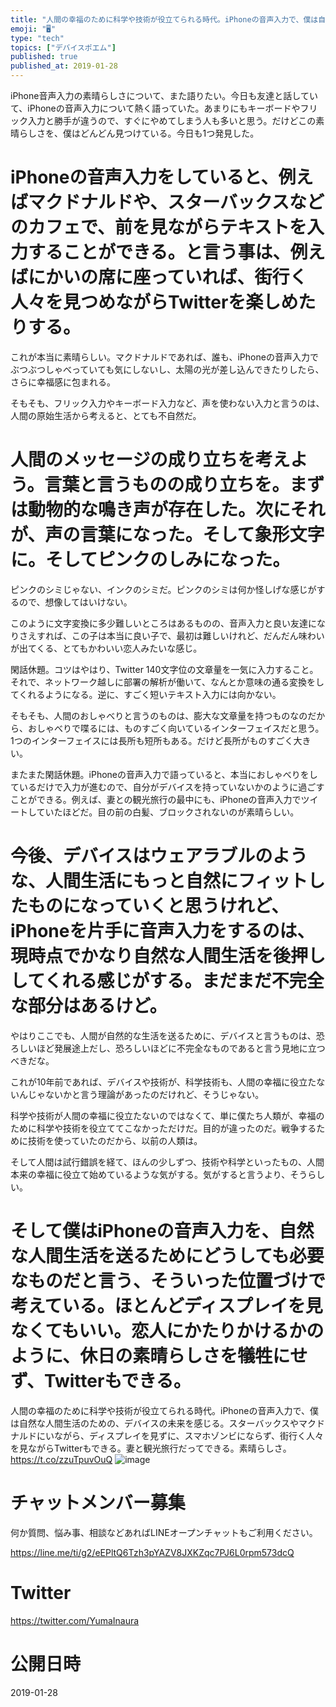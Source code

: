 ```yaml
---
title: "人間の幸福のために科学や技術が役立てられる時代。iPhoneの音声入力で、僕は自然な人間生活のための、デバイスの未来を感じる。スターバックス"
emoji: "🖥"
type: "tech"
topics: ["デバイスポエム"]
published: true
published_at: 2019-01-28
---
```


iPhone音声入力の素晴らしさについて、また語りたい。今日も友達と話していて、iPhoneの音声入力について熱く語っていた。あまりにもキーボードやフリック入力と勝手が違うので、すぐにやめてしまう人も多いと思う。だけどこの素晴らしさを、僕はどんどん見つけている。今日も1つ発見した。

# iPhoneの音声入力をしていると、例えばマクドナルドや、スターバックスなどのカフェで、前を見ながらテキストを入力することができる。と言う事は、例えばにかいの席に座っていれば、街行く人々を見つめながらTwitterを楽しめたりする。

これが本当に素晴らしい。マクドナルドであれば、誰も、iPhoneの音声入力でぶつぶつしゃべっていても気にしないし、太陽の光が差し込んできたりしたら、さらに幸福感に包まれる。

そもそも、フリック入力やキーボード入力など、声を使わない入力と言うのは、人間の原始生活から考えると、とても不自然だ。

# 人間のメッセージの成り立ちを考えよう。言葉と言うものの成り立ちを。まずは動物的な鳴き声が存在した。次にそれが、声の言葉になった。そして象形文字に。そしてピンクのしみになった。

ピンクのシミじゃない、インクのシミだ。ピンクのシミは何か怪しげな感じがするので、想像してはいけない。

このように文字変換に多少難しいところはあるものの、音声入力と良い友達になりさえすれば、この子は本当に良い子で、最初は難しいけれど、だんだん味わいが出てくる、とてもかわいい恋人みたいな感じ。

閑話休題。コツはやはり、Twitter 140文字位の文章量を一気に入力すること。それで、ネットワーク越しに部署の解析が働いて、なんとか意味の通る変換をしてくれるようになる。逆に、すごく短いテキスト入力には向かない。

そもそも、人間のおしゃべりと言うのものは、膨大な文章量を持つものなのだから、おしゃべりで喋るには、ものすごく向いているインターフェイスだと思う。1つのインターフェイスには長所も短所もある。だけど長所がものすごく大きい。

またまた閑話休題。iPhoneの音声入力で語っていると、本当におしゃべりをしているだけで入力が進むので、自分がデバイスを持っていないかのように過ごすことができる。例えば、妻との観光旅行の最中にも、iPhoneの音声入力でツイートしていたほどだ。目の前の白髪、ブロックされないのが素晴らしい。

# 今後、デバイスはウェアラブルのような、人間生活にもっと自然にフィットしたものになっていくと思うけれど、iPhoneを片手に音声入力をするのは、現時点でかなり自然な人間生活を後押ししてくれる感じがする。まだまだ不完全な部分はあるけど。

やはりここでも、人間が自然的な生活を送るために、デバイスと言うものは、恐ろしいほど発展途上だし、恐ろしいほどに不完全なものであると言う見地に立つべきだな。

これが10年前であれば、デバイスや技術が、科学技術も、人間の幸福に役立たないんじゃないかと言う理論があったのだけれど、そうじゃない。

科学や技術が人間の幸福に役立たないのではなくて、単に僕たち人類が、幸福のために科学や技術を役立ててこなかっただけだ。目的が違ったのだ。戦争するために技術を使っていたのだから、以前の人類は。

そして人間は試行錯誤を経て、ほんの少しずつ、技術や科学といったもの、人間本来の幸福に役立て始めているような気がする。気がすると言うより、そうらしい。

# そして僕はiPhoneの音声入力を、自然な人間生活を送るためにどうしても必要なものだと言う、そういった位置づけで考えている。ほとんどディスプレイを見なくてもいい。恋人にかたりかけるかのように、休日の素晴らしさを犠牲にせず、Twitterもできる。

人間の幸福のために科学や技術が役立てられる時代。iPhoneの音声入力で、僕は自然な人間生活のための、デバイスの未来を感じる。スターバックスやマクドナルドにいながら、ディスプレイを見ずに、スマホゾンビにならず、街行く人々を見ながらTwitterもできる。妻と観光旅行だってできる。素晴らしさ。 https://t.co/zzuTpuvOuQ
![image](https://user-images.githubusercontent.com/13635059/51808625-ad2a7800-22d9-11e9-978a-7005887a1305.png)








<!-- Update From Qiita API -->

# チャットメンバー募集


何か質問、悩み事、相談などあればLINEオープンチャットもご利用ください。

https://line.me/ti/g2/eEPltQ6Tzh3pYAZV8JXKZqc7PJ6L0rpm573dcQ





# Twitter


https://twitter.com/YumaInaura


<!-- Update From Qiita API -->



# 公開日時

2019-01-28
